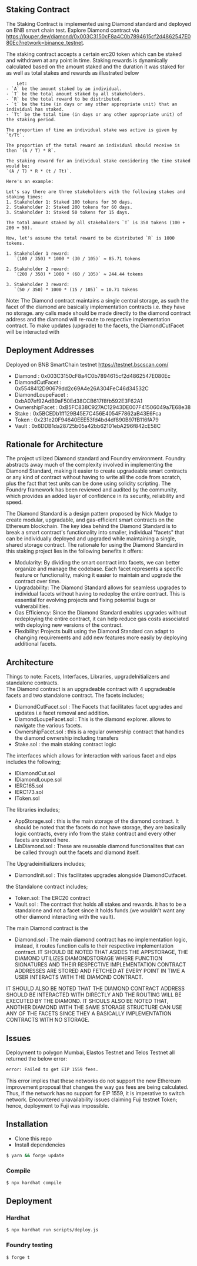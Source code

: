 ## Staking Contract
The Staking Contract is implemented using Diamond standard and deployed on BNB smart chain test. Explore Diamond contract via https://louper.dev/diamond/0x003C3150cF8a4C0b7894615cf2d4862547E080Ec?network=binance_testnet. 

The staking contract accepts a certain erc20 token which can be staked and withdrawn at any point in time. Staking rewards is dynamically calculated based on the amount staked and the duration it was staked for as well as total stakes and rewards as illustrated below 
```shell
    Let:
- `A` be the amount staked by an individual.
- `T` be the total amount staked by all stakeholders.
- `R` be the total reward to be distributed.
- `t` be the time (in days or any other appropriate unit) that an individual has staked.
- `Tt` be the total time (in days or any other appropriate unit) of the staking period.

The proportion of time an individual stake was active is given by `t/Tt`.

The proportion of the total reward an individual should receive is then `(A / T) * R`.

The staking reward for an individual stake considering the time staked would be:
`(A / T) * R * (t / Tt)`.

Here's an example:

Let's say there are three stakeholders with the following stakes and staking times:
1. Stakeholder 1: Staked 100 tokens for 30 days.
2. Stakeholder 2: Staked 200 tokens for 60 days.
3. Stakeholder 3: Staked 50 tokens for 15 days.

The total amount staked by all stakeholders `T` is 350 tokens (100 + 200 + 50).

Now, let's assume the total reward to be distributed `R` is 1000 tokens.

1. Stakeholder 1 reward:
   `(100 / 350) * 1000 * (30 / 105)` ≈ 85.71 tokens

2. Stakeholder 2 reward:
   `(200 / 350) * 1000 * (60 / 105)` ≈ 244.44 tokens

3. Stakeholder 3 reward:
   `(50 / 350) * 1000 * (15 / 105)` ≈ 10.71 tokens

```
Note: The Diamond contract maintains a single central storage, as such the facet of the diamond are basically implementation contracts i.e. they have no storage.
any calls made should be made directly to the diamond contract address and the diamond will re-route to respective implementation contract. To make updates (upgrade) to the facets,
the DiamondCutFacet will be interacted with 

## Deployment Addresses 
Deployed on BNB SmartChain testnet https://testnet.bscscan.com/
- Diamond : 0x003C3150cF8a4C0b7894615cf2d4862547E080Ec
- DiamondCutFacet : 0x5548412D90679dd2c69A4e26A304FeC46d34532C
- DiamondLoupeFacet : 0xbA07ef92AdB9aF50Ed38CCB617f8fb592E3F62A1
- OwnershipFacet : 0xB5FC838C927AC12943DE007F41506049a7E68e38
- Stake : 0x5BCEDb1ff129B45E7C456E4054F7862aB43E6Fca
- Token : 0x231e20F94640EEE53fd4bd4df890B97fB116fA79
- Vault : 0x6DDB1da28725b05a42bb62101ebA296f842cE58C

## Rationale for Architecture
The project utilized Diamond standard and Foundry environment. Foundry abstracts away much of the complexity involved in implementing the Diamond Standard, making it easier to create upgradeable smart contracts or any kind of contract without having to write all the code from scratch, plus the fact that test units can be done using solidity scripting. The Foundry framework has been reviewed and audited by the community, which provides an added layer of confidence in its security, reliability and speed.

The Diamond Standard is a design pattern proposed by Nick Mudge to create modular, upgradable, and gas-efficient smart contracts on the Ethereum blockchain. The key idea behind the Diamond Standard is to break a smart contract's functionality into smaller, individual "facets" that can be individually deployed and upgraded while maintaining a single, shared storage contract.
The rationale for using the Diamond Standard in this staking project lies in the following benefits it offers:
- Modularity: By dividing the smart contract into facets, we can better organize and manage the codebase. Each facet represents a specific feature or functionality, making it easier to maintain and upgrade the contract over time.
- Upgradability: The Diamond Standard allows for seamless upgrades to individual facets without having to redeploy the entire contract. This is essential for evolving projects and fixing potential bugs or vulnerabilities.
- Gas Efficiency: Since the Diamond Standard enables upgrades without redeploying the entire contract, it can help reduce gas costs associated with deploying new versions of the contract.
- Flexibility: Projects built using the Diamond Standard can adapt to changing requirements and add new features more easily by deploying additional facets.

## Architecture
Things to note: Facets, Interfaces, Libraries, upgradeInitializers and standalone contracts.  
The Diamond contract is an upgradeable contract with 4 upgradeable facets and two standalone contract. The facets includes;
- DiamondCutFacet.sol : The Facets that facilitates facet upgrades and updates i.e facet removal and addition.
- DiamondLoupeFacet.sol : This is the diamond explorer. allows to navigate the various facets.
- OwnershipFacet.sol : this is a regular ownership contract that handles the diamond ownership including transfers
- Stake.sol : the main staking contract logic

The interfaces which allows for interaction with various facet and eips includes the following;
- IDiamondCut.sol
- IDiamondLoupe.sol
- IERC165.sol
- IERC173.sol
- IToken.sol

The libraries includes; 
- AppStorage.sol : this is the main storage of the diamond contract. It should be noted that the facets do not have storage, they are basically logic contracts, every info from the stake contract and every other facets are stored here.
- LibDiamond.sol : These are reuseable diamond functionalites that can be called through out the facets and diamond itself.

The Upgradeinitializers includes;
- DiamondInit.sol : This facilitates upgrades alongside DiamondCutfacet. 

the Standalone contract includes;
- Token.sol: The ERC20 contract
- Vault.sol : The contract that holds all stakes and rewards. it has to be a standalone and not a facet since it holds funds.(we wouldn't want any other diamond interacting with the vault).

The main Diamond contract is the 
- Diamond.sol : The main diamond contract has no implementation logic, instead, it routes function calls to their respective implementation contract. IT SHOULD BE NOTED THAT ASIDES THE APPSTORAGE, THE DIAMOND UTILIZES DIAMONDSTORAGE WHERE FUNCTION SIGNATURES AND THEIR RESPECTIVE IMPLEMENTATION CONTRACT ADDRESSES ARE STORED AND FETCHED AT EVERY POINT IN TIME A USER INTERACTS WITH THE DIAMOND CONTRACT.

IT SHOULD ALSO BE NOTED THAT THE DIAMOND CONTRACT ADDRESS SHOULD BE INTERACTED WITH DIRECTLY AND THE ROUTING WILL BE EXECUTED BY THE DIAMOND.
IT SHOULS ALSO BE NOTED THAT, ANOTHER DIAMOND WITH THE SAME STORAGE STRUCTURE CAN USE ANY OF THE FACETS SINCE THEY A BASICALLY IMPLEMENTATION CONTRACTS WITH NO STORAGE.


## Issues 
Deployment to polygon Mumbai, Elastos Testnet and Telos Testnet all returned the below error:
```bash
error: Failed to get EIP 1559 fees.
```
This error implies that these networks do not support the new Ethereum improvement proposal that changes the way gas fees are being 
calculated. Thus, if the network has no support for EIP 1559, it is imperative to switch network. Encountered unavailability issues claiming Fuji testnet Token;  hence, deployment to Fuji was impossible.
## Installation

- Clone this repo
- Install dependencies

```bash
$ yarn && forge update
```

### Compile

```bash
$ npx hardhat compile
```

## Deployment

### Hardhat

```bash
$ npx hardhat run scripts/deploy.js
```

### Foundry testing

```bash
$ forge t
```

